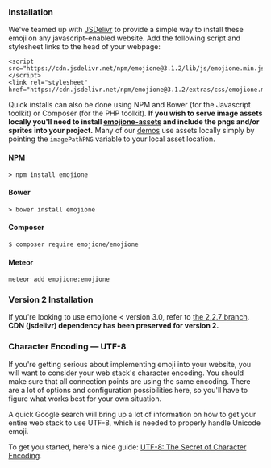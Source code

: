 ### Installation

We've teamed up with [JSDelivr](http://www.jsdelivr.com/#!emojione) to provide a simple way to install these emoji on any javascript-enabled website. Add the following script and stylesheet links to the head of your webpage:

```
<script src="https://cdn.jsdelivr.net/npm/emojione@3.1.2/lib/js/emojione.min.js"></script>
<link rel="stylesheet" href="https://cdn.jsdelivr.net/npm/emojione@3.1.2/extras/css/emojione.min.css"/>
```

Quick installs can also be done using NPM and Bower (for the Javascript toolkit) or Composer (for the PHP toolkit). **If you wish to serve image assets locally you'll need to install [emojione-assets](https://www.github.com/emojione/emojione-assets) and include the pngs and/or sprites into your project.** Many of our [demos](https://demos.emojione.com/latest/) use assets locally simply by pointing the `imagePathPNG` variable to your local asset location.

#### NPM
```
> npm install emojione
```

#### Bower
```
> bower install emojione
```


#### Composer
```
$ composer require emojione/emojione
```

#### Meteor
```
meteor add emojione:emojione
```

### Version 2 Installation
If you're looking to use emojione < version 3.0, refer to [the 2.2.7 branch](https://github.com/emojione/emojione/tree/2.2.7). **CDN (jsdelivr) dependency has been preserved for version 2.**


### Character Encoding &mdash; UTF-8

If you're getting serious about implementing emoji into your website, you will want to consider your web stack's character encoding. You should make sure that all connection points are using the same encoding. There are a lot of options and configuration possibilities here, so you'll have to figure what works best for your own situation. 

A quick Google search will bring up a lot of information on how to get your entire web stack to use UTF-8, which is needed to properly handle Unicode emoji.

To get you started, here's a nice guide: [UTF-8: The Secret of Character Encoding](http://htmlpurifier.org/docs/enduser-utf8.html).
